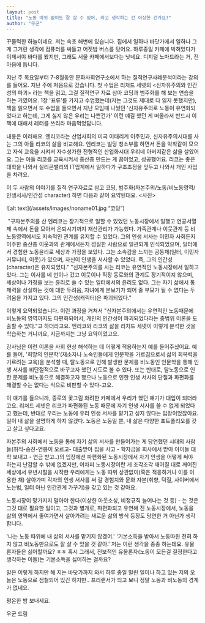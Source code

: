 ```yaml
---
layout: post
title: "노동 따위 없이도 잘 살 수 있어, 라고 생각하는 건 이상한 건가요?"
author: "우군"
---
```


꾸물럭한 하늘이네요. 저는 속초 해변에 있습니다. 
집에서 일하나 바닷가에서 일하나 그게 그거란 생각에 컴퓨터를 싸들고 어젯밤 버스를 탔어요. 하루종일 카페에 박혀있다가 이제서야 바다를 봤지만, 그래도 서울 카페에서보다는 낫네요. 디지털 노마드라는 거, 전 마음에 듭니다. 

지난 주 목요일부터 7-8월동안 문화사회연구소에서 하는 질적연구사례분석이라는 강의를 들어요. 지난 주에 처음으로 갔습니다. 첫 수업은 리처드 세넷의 <신자유주의와 인간성의 파괴> 라는 책을 읽고, 그걸 질적연구 자료 삼아 코딩과 범주화를 해 보는 연습을 하는 거였어요. 1장 '표류'를 가지고 수업했는데(저는 그것도 제대로 다 읽지 못했지만), 책을 읽으면서 또 수업을 들으면서 지난 모임때 나눴던 '신자유주의로 노동이 유연화되었다고 하는데, 그게 싫지 않은 우리는 나쁜건가' 이런 얘길 했던 게 떠올라서 반드시 이 책에 대해서 레터를 쓰리라 마음먹었답니다.

내용은 이러해요. 엔리코라는 산업사회의 미국 이태리계 이주민과, 신자유주의시대를 사는 그의 아들 리코의 삶을 비교해요. 엔리코는 빌딩 청소부를 하면서 돈을 악착같이 모으고 자식 교육을 시켜서 자수성가한 전형적인 산업화시대 우리네 아버지같은 삶을 살았어요. 그는 아들 리코를 교육시켜서 중산층 만드는 게 꿈이었고, 성공했어요. 리코는 좋은 대학을 나와서 실리콘밸리의 IT업계에서 일하다가 구조조정을 앞두고 나와서 개인 사업을 차려요. 

이 두 사람의 이야기를 질적 연구자료로 삼고 코딩, 범주화(자본주의/노동/비노동영역/ 인생서사/인간성 character) 하면 다음과 같이 요약된대요. <사진>

![alt text](/assets/images/noname01.jpg “코딩”)

​
"구자본주의를 산 엔리코는 장기적으로 일할 수 있었던 노동시장에서 일했고 연공서열제 속에서 돈을 모아서 은퇴시기까지 재산관리가 가능했다. 가족관계나 이웃관계 등 비노동영역에서도 지속적인 관계를 유지할 수 있었다. 그의 인생 서사는 이민자 사회든지 이주한 중산층 이웃과의 관계에서든지 성실한 사람으로 일관되게 인식되었으며, 일터에서 경험한 노동윤리로 세상과 가정을 보았다. 그는 소속감을 느끼는 공동체(일터, 이민자 커뮤니티, 이웃)가 있으며, 자신이 인생을 서사할 수 있었다. 즉, 그의 인간성(character)은 유지되었다."
"신자본주의를 사는 리코는 유연적인 노동시장에서 일하고 있다. 그는 이사를 네 번이나 갔고 이웃이나 직장 동료와의 관계도 장기적이지 않으며, 세상이나 가정을 보는 윤리로 쓸 수 있는 일터에서의 윤리도 없다. 그는 자기 삶에서 통제력을 상실하는 것에 대한 두려움, 자녀에게 본보기가 되어 줄 부모가 될 수 없다는 두려움을 가지고 있다. 그의 인간성(캐릭터)은 파괴되었다."

이렇게 요약되었습니다. 
이런 과정을 거쳐서 "신자본주의에서는 유연적인 노동때문에 비노동의 영역까지도 파편화되어서, 개인의 인간성이 파괴되었다라는 중범위 이론을 도출할 수 있다."고 하더라고요. 
엔리코와 리코의 삶을 리처드 세넷이 이렇게 분석한 것을 학습하는 거니까요, 지금까지는 그냥 요약이었고요. 

강사님은 이런 이론을 사회 현상 해석하는 데 어떻게 적용하는지 예를 들어주셨어요. 예를 들어,  '희망의 인문학'(재소자나 노숙인들에게 인문학을 가르침으로서 삶의 회복력을 기르려는 교육)을 분석할 때, 탈노동으로 인해 발생한 문제를 비노동인 인문학을 통해 인생 서사를 비단절적으로 바꾸고자 했던 시도로 볼 수 있다. 또는 반대로, 탈노동으로 인한 문제를 비노동으로 해결하고자 했으나 노동으로 인한 인생 서사의 단절과 파편화를 해결할 수는 없다는 식으로 비판할 수 있다-고요. 

이 얘기를 들으니까, 종로의 꽃그림 화려한 카페에서 우리가 했던 얘기가 대입이 되더라고요. 리처드 세넷은 리코가 파편화된 노동 때문에 자기 인생 서사를 쓸 수 없게 되었다고 했는데, 반대로 우리는 노동에 우리 인생 서사를 맡기고 싶지 않다는 입장이었잖아요. 일이 내 삶을 설명하게 하지 않겠다. 노동은 노동일 뿐, 내 삶은 다양한 포트폴리오를 갖고 살고 싶다고요. 

자본주의 사회에서 노동을 통해 자기 삶의 서사를 만들어가는 게 당연했던 시대의 사람들(취직-승진-연봉이 오르고- 대출받아 집을 사고 - 학자금을 회사에서 받아 아이들 대학 보내고 - 연금 받고..)의 입장에선 파편화된 노동시장에서 자기 인생을 어떻게 써야 하는지 난감할 수 밖에 없겠지만, 어차피 노동시장이란 게 조각조각 깨어질 대로 깨어진 세상에서 유년시절을 시작한 우리에게는 노동 따위 상관없이(혹은 적응하거나 이를 이용한 채) 살아가며 각자의 인생 서사를 써 갈 경험치와 문화 자본(취향, 덕질, 사이버에서 노는법, 일터 아닌 인간관계 가꾸기)을 갖고 있는 것 같아요. 

노동시장이 망가지지 말아야 한다(이상한 아웃소싱, 비정규직 늘어나는 것 등) - 는 것은 그것 대로 필요한 일이고,
그것과 별개로, 파편화되고 유연해 진 노동시장에서, 노동을 삶의 영역에서 줄여가면서 살아가려는 새로운 삶의 방식 등장도 당연한 거 아닌가 생각합니다.

'나는 노동 따위에 내 삶의 서사를 맡기지 않겠어.' 
'기본소득을 받아서 노동따윈 전혀 하지 않고 비노동만으로도 잘 살 수 있을 것 같아.' 
저는 이런 생각을 종종 하는데요. 
유물론자들은 싫어할까요? ㅎㅎ 혹시 그래서, 진보적인 유물론자(노동이 모든걸 결정한다고 생각하는 이들)는 기본소득을 싫어하는 걸까요? 


말은 이렇게 하지만
해 지는 바닷가까지 와서
하루 종일 밀린 일이나 하고 있는 저의 오늘은 노동으로 점철되어 있긴 하지만.. 프리랜서가 되고 보니 정말 노동과 비노동의 경계가 없네요. 
 
평온한 밤 보내세요. 


우군 드림